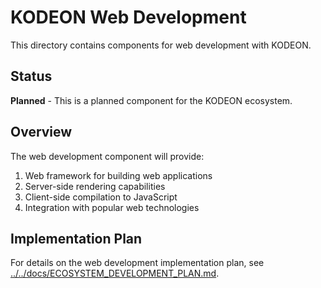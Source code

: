 # KODEON Web Development

This directory contains components for web development with KODEON.

## Status

**Planned** - This is a planned component for the KODEON ecosystem.

## Overview

The web development component will provide:

1. Web framework for building web applications
2. Server-side rendering capabilities
3. Client-side compilation to JavaScript
4. Integration with popular web technologies

## Implementation Plan

For details on the web development implementation plan, see [../../docs/ECOSYSTEM_DEVELOPMENT_PLAN.md](../../docs/ECOSYSTEM_DEVELOPMENT_PLAN.md).
